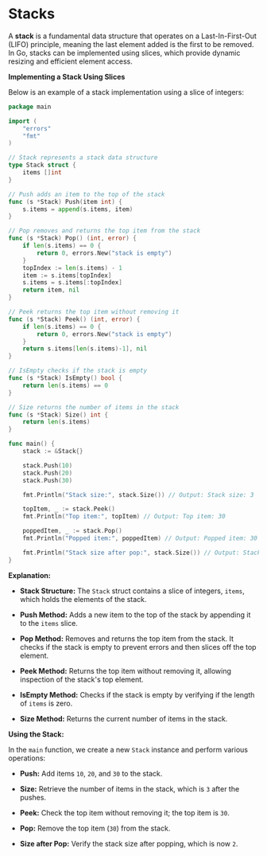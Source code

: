 # Stacks

A **stack** is a fundamental data structure that operates on a Last-In-First-Out (LIFO) principle, meaning the last element added is the first to be removed. In Go, stacks can be implemented using slices, which provide dynamic resizing and efficient element access.

**Implementing a Stack Using Slices**

Below is an example of a stack implementation using a slice of integers:

```go
package main

import (
	"errors"
	"fmt"
)

// Stack represents a stack data structure
type Stack struct {
	items []int
}

// Push adds an item to the top of the stack
func (s *Stack) Push(item int) {
	s.items = append(s.items, item)
}

// Pop removes and returns the top item from the stack
func (s *Stack) Pop() (int, error) {
	if len(s.items) == 0 {
		return 0, errors.New("stack is empty")
	}
	topIndex := len(s.items) - 1
	item := s.items[topIndex]
	s.items = s.items[:topIndex]
	return item, nil
}

// Peek returns the top item without removing it
func (s *Stack) Peek() (int, error) {
	if len(s.items) == 0 {
		return 0, errors.New("stack is empty")
	}
	return s.items[len(s.items)-1], nil
}

// IsEmpty checks if the stack is empty
func (s *Stack) IsEmpty() bool {
	return len(s.items) == 0
}

// Size returns the number of items in the stack
func (s *Stack) Size() int {
	return len(s.items)
}

func main() {
	stack := &Stack{}

	stack.Push(10)
	stack.Push(20)
	stack.Push(30)

	fmt.Println("Stack size:", stack.Size()) // Output: Stack size: 3

	topItem, _ := stack.Peek()
	fmt.Println("Top item:", topItem) // Output: Top item: 30

	poppedItem, _ := stack.Pop()
	fmt.Println("Popped item:", poppedItem) // Output: Popped item: 30

	fmt.Println("Stack size after pop:", stack.Size()) // Output: Stack size after pop: 2
}
```

**Explanation:**

- **Stack Structure:** The `Stack` struct contains a slice of integers, `items`, which holds the elements of the stack.

- **Push Method:** Adds a new item to the top of the stack by appending it to the `items` slice.

- **Pop Method:** Removes and returns the top item from the stack. It checks if the stack is empty to prevent errors and then slices off the top element.

- **Peek Method:** Returns the top item without removing it, allowing inspection of the stack's top element.

- **IsEmpty Method:** Checks if the stack is empty by verifying if the length of `items` is zero.

- **Size Method:** Returns the current number of items in the stack.

**Using the Stack:**

In the `main` function, we create a new `Stack` instance and perform various operations:

- **Push:** Add items `10`, `20`, and `30` to the stack.

- **Size:** Retrieve the number of items in the stack, which is `3` after the pushes.

- **Peek:** Check the top item without removing it; the top item is `30`.

- **Pop:** Remove the top item (`30`) from the stack.

- **Size after Pop:** Verify the stack size after popping, which is now `2`.
